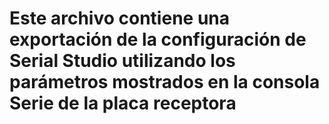 # Este archivo contiene una exportación de la configuración de Serial Studio utilizando los parámetros mostrados en la consola Serie de la placa receptora
